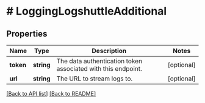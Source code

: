 # # LoggingLogshuttleAdditional

## Properties

Name | Type | Description | Notes
------------ | ------------- | ------------- | -------------
**token** | **string** | The data authentication token associated with this endpoint. | [optional] 
**url** | **string** | The URL to stream logs to. | [optional] 


[[Back to API list]](../../README.md#endpoints) [[Back to README]](../../README.md)
